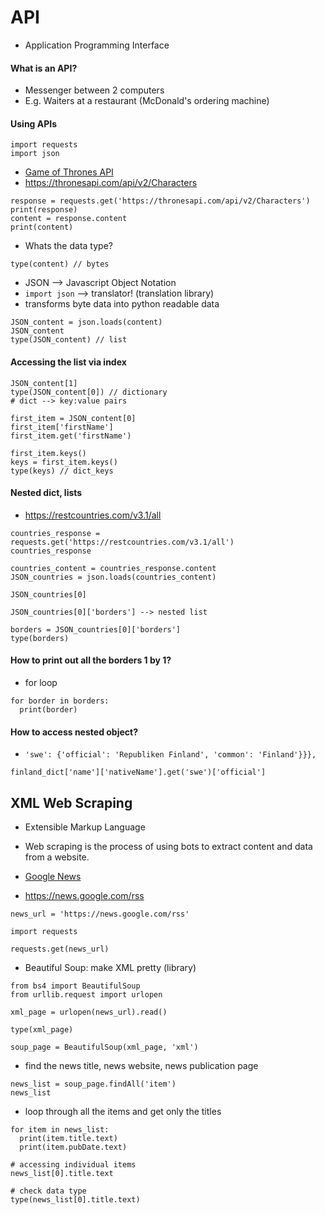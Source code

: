 # API
- Application Programming Interface


#### What is an API?
- Messenger between 2 computers
- E.g. Waiters at a restaurant (McDonald's ordering machine)

#### Using APIs

```
import requests
import json
```
- [Game of Thrones API](https://thronesapi.com/)
- https://thronesapi.com/api/v2/Characters

```
response = requests.get('https://thronesapi.com/api/v2/Characters')
print(response)
content = response.content
print(content)
```

- Whats the data type?

```
type(content) // bytes
```

- JSON --> Javascript Object Notation
- `import json` --> translator! (translation library)
- transforms byte data into python readable data

```
JSON_content = json.loads(content)
JSON_content
type(JSON_content) // list
```

#### Accessing the list via index
```
JSON_content[1]
type(JSON_content[0]) // dictionary
# dict --> key:value pairs
```

```
first_item = JSON_content[0]
first_item['firstName']
first_item.get('firstName')
```

```
first_item.keys()
keys = first_item.keys()
type(keys) // dict_keys
```

#### Nested dict, lists
- https://restcountries.com/v3.1/all

```
countries_response = requests.get('https://restcountries.com/v3.1/all')
countries_response
```

```
countries_content = countries_response.content
JSON_countries = json.loads(countries_content)

JSON_countries[0]
```

```
JSON_countries[0]['borders'] --> nested list
```

```
borders = JSON_countries[0]['borders']
type(borders)
```

#### How to print out all the borders 1 by 1?
- for loop

```
for border in borders:
  print(border)
```

#### How to access nested object?
- `'swe': {'official': 'Republiken Finland', 'common': 'Finland'}}},`

```
finland_dict['name']['nativeName'].get('swe')['official']
```

## XML Web Scraping

- Extensible Markup Language
- Web scraping is the process of using bots to extract content and data from a website.

- [Google News](news.google.com)
- https://news.google.com/rss


```
news_url = 'https://news.google.com/rss'

import requests

requests.get(news_url)
```

- Beautiful Soup: make XML pretty (library)

```
from bs4 import BeautifulSoup
from urllib.request import urlopen

xml_page = urlopen(news_url).read()

type(xml_page)
```

```
soup_page = BeautifulSoup(xml_page, 'xml')
```

- find the news title, news website, news publication page

```
news_list = soup_page.findAll('item')
news_list

```

- loop through all the items and get only the titles

```
for item in news_list:
  print(item.title.text)
  print(item.pubDate.text)
  
# accessing individual items
news_list[0].title.text

# check data type
type(news_list[0].title.text)
```

